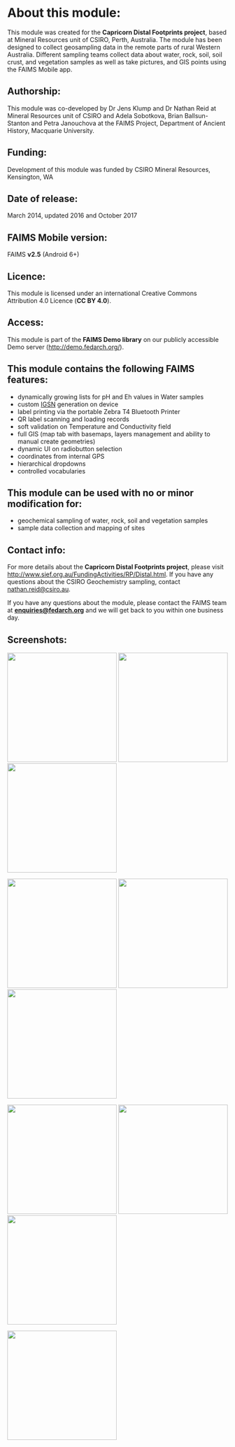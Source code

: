 # About this module:
This module was created for the **Capricorn Distal Footprints project**, based at Mineral Resources unit of CSIRO, Perth, Australia. The module has been designed to collect geosampling data in the remote parts of rural Western Australia. Different sampling teams collect data about water, rock, soil, soil crust, and vegetation samples as well as take pictures, and GIS points using the FAIMS Mobile app.

## Authorship:
This module was co-developed by Dr Jens Klump and Dr Nathan Reid at Mineral Resources unit of CSIRO and Adela Sobotkova, Brian Ballsun-Stanton and Petra Janouchova at the FAIMS Project, Department of Ancient History, Macquarie University.

## Funding:
Development of this module was funded by CSIRO Mineral Resources, Kensington, WA

## Date of release:
March 2014, updated 2016 and October 2017

## FAIMS Mobile version:
FAIMS **v2.5** (Android 6+)

## Licence:
This module is licensed under an international Creative Commons Attribution 4.0 Licence (**CC BY 4.0**).

## Access:
This module is part of the **FAIMS Demo library** on our publicly accessible Demo server (http://demo.fedarch.org/). 

## This module contains the following FAIMS features:
* dynamically growing lists for pH and Eh values in Water samples
* custom [IGSN](https://github.com/IGSN) generation on device
* label printing via the portable Zebra T4 Bluetooth Printer
* QR label scanning and loading records
* soft validation on Temperature and Conductivity field
* full GIS (map tab with basemaps, layers management and ability to manual create geometries)
* dynamic UI on radiobutton selection
* coordinates from internal GPS
* hierarchical dropdowns
* controlled vocabularies

## This module can be used with no or minor modification for:
* geochemical sampling of water, rock, soil and vegetation samples
* sample data collection and mapping of sites

## Contact info:
For more details about the **Capricorn Distal Footprints project**, please visit http://www.sief.org.au/FundingActivities/RP/Distal.html. If you have any questions about the CSIRO Geochemistry sampling, contact nathan.reid@csiro.au.

If you have any questions about the module, please contact the FAIMS team at **enquiries@fedarch.org** and we will get back to you within one business day.

## Screenshots:

<p align="left">
  <img src="https://github.com/FAIMS/CSIRO-Geochemistry-Sampling/blob/master/Screenshots/Screenshot_20170912-105946.png" width="250"/>
  <img src="https://github.com/FAIMS/CSIRO-Geochemistry-Sampling/blob/master/Screenshots/Screenshot_20170912-110105.png" width="250"/>
  <img src="https://github.com/FAIMS/CSIRO-Geochemistry-Sampling/blob/master/Screenshots/Screenshot_20170912-110117.png" width="250"/>
</p>

<p align="left">
  <img src="https://github.com/FAIMS/CSIRO-Geochemistry-Sampling/blob/master/Screenshots/Screenshot_20170912-110130.png" width="250"/>
  <img src="https://github.com/FAIMS/CSIRO-Geochemistry-Sampling/blob/master/Screenshots/Screenshot_20170912-110226.png" width="250"/>
  <img src="https://github.com/FAIMS/CSIRO-Geochemistry-Sampling/blob/master/Screenshots/Screenshot_20170912-110231.png" width="250"/>
</p>

<p align="left">
  <img src="https://github.com/FAIMS/CSIRO-Geochemistry-Sampling/blob/master/Screenshots/Screenshot_20171109-122809[1].png" width="250"/>
  <img src="https://github.com/FAIMS/CSIRO-Geochemistry-Sampling/blob/master/Screenshots/Screenshot_20171109-122821[1].png" width="250"/>
  <img src="https://github.com/FAIMS/CSIRO-Geochemistry-Sampling/blob/master/Screenshots/Screenshot_20171109-122844[1].png" width="250"/>
</p>
<p align="left">
  <img src="https://github.com/FAIMS/CSIRO-Geochemistry-Sampling/blob/master/Screenshots/Screenshot_20171109-122943[1].png" width="250"/>
  </p>
